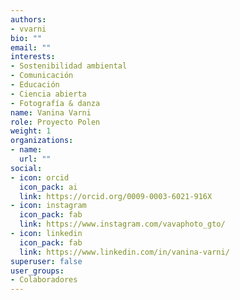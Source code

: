 ```yaml
---
authors:
- vvarni
bio: ""
email: ""
interests:
- Sostenibilidad ambiental
- Comunicación
- Educación
- Ciencia abierta
- Fotografía & danza
name: Vanina Varni
role: Proyecto Polen
weight: 1
organizations:
- name: 
  url: ""
social:
- icon: orcid
  icon_pack: ai
  link: https://orcid.org/0009-0003-6021-916X
- icon: instagram
  icon_pack: fab
  link: https://www.instagram.com/vavaphoto_gto/
- icon: linkedin
  icon_pack: fab
  link: https://www.linkedin.com/in/vanina-varni/
superuser: false
user_groups:
- Colaboradores
---
```

